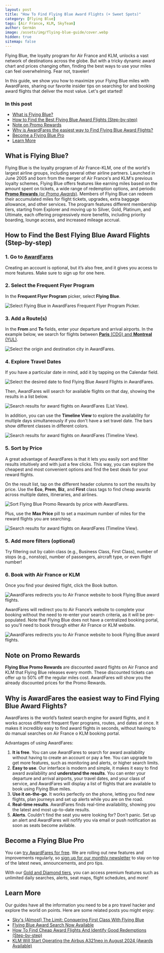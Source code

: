 ```yaml
---
layout: post
title: "How To Find Flying Blue Award Flights (+ Sweet Spots)"
category: [Flying Blue]
tags: [Air France, KLM, SkyTeam]
author: Germán
image: /assets/img/flying-blue-guide/cover.webp
hidden: true
sitemap: false
---
```


Flying Blue, the loyalty program for Air France and KLM, unlocks a vast network of destinations across the globe. But with a tricky dynamic award chart and prices changing often, finding the best ways to use your miles can feel overwhelming. Fear not, traveler!

In this guide, we show you how to maximize your Flying Blue miles with AwardFares, sharing our favorite insider tips on searching for and booking award flights that deliver the most value. Let's get started!

### In this post

- [What is Flying Blue?](#what-is-flying-blue)
- [How to Find the Best Flying Blue Award Flights (Step-by-step)](#how-to-find-the-best-flying-blue-award-flights-step-by-step)
- [Note on Promo Rewards](#note-on-promo-rewards)
- [Why is AwardFares the easiest way to Find Flying Blue Award Flights?](#why-is-awardfares-the-easiest-way-to-find-flying-blue-award-flights)
- [Become a Flying Blue Pro](#become-a-flying-blue-pro)
- [Learn More](#learn-more)

## What is Flying Blue?

Flying Blue is the loyalty program of Air France-KLM, one of the world's largest airline groups, including several other airline partners. Launched in June 2005 and born from the merger of Air France's and KLM's previous loyalty schemes, Flying Blue offers features like earning miles based on the amount spent on tickets, a wide range of redemption options, and periodic [**Promo Rewards** (or *Promo Awards*)](#note-on-promo-rewards). Members of Flying Blue can redeem their accumulated miles for flight tickets, upgrades, extra baggage allowance, and other services. The program features different membership tiers, starting from Explorer and moving up to Silver, Gold, Platinum, and Ultimate, each offering progressively more benefits, including priority boarding, lounge access, and increased mileage accrual.

## How to Find the Best Flying Blue Award Flights (Step-by-step)

### 1. Go to [AwardFares](https://awardfares.com/signup?utm_source=how-to-find-cheap-award-flights&utm_medium=blog&utm_content=AwardFares)

Creating an account is optional, but it’s also free, and it gives you access to more features. Make sure to sign up for one here.

### 2. Select the Frequent Flyer Program

In the **Frequent Flyer Program** picker, select **Flying Blue**.

<img src="/assets/img/flying-blue-guide/ffp.webp" alt="Select Flying Blue in AwardFares Frequent Flyer Program Picker." />

### 3. Add a Route(s)

In the **From** and **To** fields, enter your departure and arrival airports. In the example below, we search for flights between [**Paris** (CDG) and **Montreal** (YUL)](https://awardfares.com/search?CDG.YUL.;z:flyingblue).

<img src="/assets/img/flying-blue-guide/route.webp" alt="Select the origin and destination city in AwardFares."/>

### 4. Explore Travel Dates

If you have a particular date in mind, add it by tapping on the Calendar field.

<img src="/assets/img/flying-blue-guide/calendar.webp" alt="Select the desired date to find Flying Blue Award Flights in AwardFares." />

Then, AwardFares will search for available flights on that day, showing the results in a list below.

<img src="/assets/img/flying-blue-guide/list-view.webp" alt="Search results for award flights on AwardFares (List View)." />

In addition, you can use the **Timeline View** to explore the availability for multiple days simultaneously if you don't have a set travel date. The bars show different classes in different colors.

<img src="/assets/img/flying-blue-guide/timeline-view.webp" alt="Search results for award flights on AwardFares (Timeline View)." />

### 5. Sort by Price

A great advantage of AwardFares is that it lets you easily sort and filter results intuitively and with just a few clicks. This way, you can explore the cheapest and most convenient options and find the best deals for your reward flights.

On the result list, tap on the different header columns to sort the results by price. Use the **Eco**, **Prem**, **Biz**, and **First** class tags to find cheap awards across multiple dates, itineraries, and airlines.

<img src="/assets/img/flying-blue-guide/sort-by-price.webp" alt="Sort Flying Blue Promo Rewards by price with AwardFares." />

Plus, use the **Max Price** pill to set a maximum number of miles for the reward flights you are searching.

<img src="/assets/img/flying-blue-guide/max-price.webp" alt="Search results for award flights on AwardFares (Timeline View)." />

### 5. Add more filters (optional)

Try filtering out by cabin class (e.g., Business Class, First Class), number of stops (e.g., nonstop), number of passengers, aircraft type, or even flight number!

### 6. Book with Air France or KLM

Once you find your desired flight, click the Book button.

<img src="/assets/img/flying-blue-guide/book.webp" alt="AwardFares redirects you to Air France website to book Flying Blue award flights." />

AwardFares will redirect you to Air France’s website to complete your booking without the need to re-enter your search criteria, as it will be pre-populated. Note that Flying Blue does not have a centralized booking portal, so you'll need to book through either Air France or KLM website.

<img src="/assets/img/flying-blue-guide/af-website.webp" alt="AwardFares redirects you to Air France website to book Flying Blue award flights." />

## Note on Promo Rewards

**Flying Blue Promo Rewards** are discounted award flights on Air France and KLM that Flying Blue releases every month. These discounted tickets can offer up to 50% off the regular miles cost. AwardFares will show you the already discounted prices for the Promo Rewards.

## Why is AwardFares the easiest way to Find Flying Blue Award Flights?

AwardFares is the world’s fastest search engine for award flights, and it works across different frequent flyer programs, routes, and dates at once. It makes it incredibly easy to find award flights in seconds, without having to do manual searches on Air France o KLM booking portal.

Advantages of using AwardFares:

1. **It is free**. You can use AwardFares to search for award availability without having to create an account or pay a fee. You can upgrade to get more features, such as monitoring and alerts, or higher search limits.
2. **Easy to use**. Our interface is modern and simple, it makes it easy to find award availability and **understand the results**. You can enter your departure and arrival airports, your travel dates, and your class of service, and AwardFares will display a list of flights that are available to book using Flying Blue miles.
3. **Use it on-the-go**. It works perfectly on the phone, letting you find new flights, plan journeys and set up alerts while you are on the road.
4. **Real-time results**. AwardFares finds real-time availability, showing you the latest and most up-to-date results.
5. **Alerts**. Couldn't find the seat you were looking for? Don't panic. Set up an alert and AwardFares will nofify you via email or push notification as soon as seats become avilable.

## Become a Flying Blue Pro

You can [try AwardFares for free](https://awardfares.com/). We are rolling out new features and improvements regularly, so [sign up for our monthly newsletter](https://awardfares.com/newsletter) to stay on top of the latest news, announcements, and pro tips.

With our [Gold and Diamond tiers](https://awardfares.com/pricing), you can access premium features such as unlimited daily searches, alerts, seat maps, flight schedules, and more!

## Learn More

Our guides have all the information you need to be a pro travel hacker and explore the world on points. Here are some related posts you might enjoy:

- [Sky's (Almost) The Limit: Conquering First Class With Flying Blue](https://blog.awardfares.com/flying-blue-skyteam-first-class/)
- [Flying Blue Award Search Now Available](https://blog.awardfares.com/introducing-flying-blue/)
- [How To Find Cheap Award Flights And Identify Good Redemptions (Step-by-step)](https://blog.awardfares.com/how-to-find-cheap-award-flights/)
- [KLM Will Start Operating the Airbus A321neo in August 2024 (Awards Available)](https://blog.awardfares.com/klm-a321neo/)